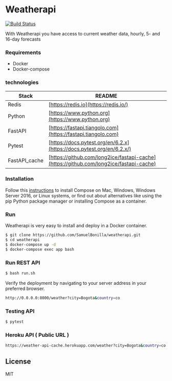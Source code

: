 
# Weatherapi

[![Build Status](https://travis-ci.org/joemccann/dillinger.svg?branch=master)](https://github.com/SamuelBonilla)

With Weatherapi you have access to current weather data, hourly, 5- and 16-day forecasts

### Requirements
  - Docker
  - Docker-compose
 
### technologies

| Stack | README |
| ------ | ------ |
| Redis | [https://redis.io](https://redis.io/) |
| Python | [https://www.python.org](https://www.python.org) |
| FastAPI | [https://fastapi.tiangolo.com](https://fastapi.tiangolo.com) |
| Pytest | [https://docs.pytest.org/en/6.2.x](https://docs.pytest.org/en/6.2.x/) |
| FastAPI_cache | [https://github.com/long2ice/fastapi-cache](https://github.com/long2ice/fastapi-cache) |

### Installation

Follow this [instructions](https://docs.docker.com/compose/install/)  to install Compose on Mac, Windows, Windows Server 2016, or Linux systems, or find out about alternatives like using the pip Python package manager or installing Compose as a container.

### Run
Weatherapi is very easy to install and deploy in a Docker container.

```sh
$ git clone https://github.com/SamuelBonilla/weatherapi.git
$ cd weatherapi
$ docker-compose up -d
$ docker-compose exec app bash
```

### Run REST API

```sh
$ bash run.sh
```


Verify the deployment by navigating to your server address in your preferred browser.

```sh
http://0.0.0.0:8000/weather?city=Bogota&country=co
```

### Testing API

```sh
$ pytest
```

### Heroku API ( Public URL )

```sh
https://weather-api-cache.herokuapp.com/weather?city=Bogota&country=co
```


License
----

MIT

